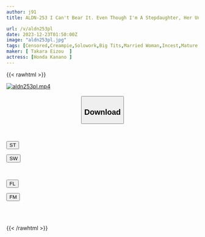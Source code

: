 ```yaml
---
author: j91
title: ALDN-253 I Can't Bear It. Even Though I'm A Stepdaughter, Her Uncle Is Probably Honda.

url: /v/aldn253pl
date: 2023-12-23T01:50:00Z
image: "aldn253pl.jpg"
tags: [Censored,Creampie,Solowork,Big Tits,Married Woman,Incest,Mature Woman	 ]
maker: [ Takara Eizou  ]
actress: [Honda Kanano ]
---
```



{{< rawhtml >}}

<div class="video" data-videoid="8zmLLYK4GrIobGR">
    <a href="javascript:;">
        <img src="/v/aldn253pl/aldn253pl.jpg" width="WIDTH" height="HEIGHT" alt="aldn253pl.mp4" loading="lazy">
    </a>
</div>

<script type="text/javascript" src="https://j91.asia/asset/on-demand-st.js"></script>

<br>
  <link rel="stylesheet" href="https://j91.asia/asset/bs5.css">
  
  <center>
  <button class="btn btn-primary" type="button" data-bs-toggle="collapse" data-bs-target=".multi-collapse" aria-expanded="false" aria-controls="multiCollapseExample1 multiCollapseExample2"><h2>Download</h2></button></center>
</p>
<div class="row">
  <div class="col">
    <div class="collapse multi-collapse" id="multiCollapseExample1">
      <div class="card card-body">
	      	      <br>
<div class="buttons">  
<p><a href="https://streamtape.to/v/8zmLLYK4GrIobGR" target="_blank"><button class="btn-hover color-3"><i class="fa fa-download"></i> ST</button></a></p>
<p><a href="https://flaswish.com/w3gqrb6zk7r8" target="_blank"><button class="btn-hover color-2"><i class="fa fa-download"></i> SW</button></a></p></div>
    </div>
  </div>
</div>
  <div class="col">
    <div class="collapse multi-collapse" id="multiCollapseExample2">
      <div class="card card-body">
	      <br>
<div class="buttons">
<p><a href="javascript:;" target="_blank"><button class="btn-hover color-9"><i class="fa fa-download"></i> FL</button></a></p>
<p><a href="javascript:;" target="_blank"><button class="btn-hover color-8"><i class="fa fa-download"></i> FM</button></a></p></div>
<br><br>
      </div>
    </div>
  </div>
</div>

{{< /rawhtml >}}